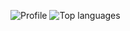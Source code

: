 ![Profile](https://github-readme-stats.vercel.app/api?username=tcoroller&show_icons=true&count_private=true&hide=stars&include_all_commits=true&theme=dracula)
![Top languages](https://github-readme-stats.vercel.app/api/top-langs/?username=tcoroller&layout=compact&theme=dracula)
